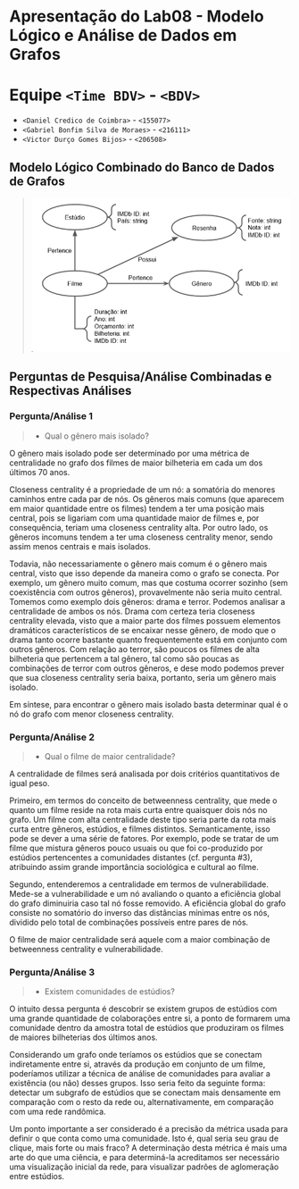 
# Apresentação do Lab08 - Modelo Lógico e Análise de Dados em Grafos

# Equipe `<Time BDV>` - `<BDV>`
* `<Daniel Credico de Coimbra>` - `<155077>`
* `<Gabriel Bonfim Silva de Moraes>` - `<216111>`
* `<Victor Durço Gomes Bijos>` - `<206508>`

## Modelo Lógico Combinado do Banco de Dados de Grafos
> ![Modelo Lógico de Grafos](images/modelo-logico.png)

## Perguntas de Pesquisa/Análise Combinadas e Respectivas Análises


### Pergunta/Análise 1
> * Qual o gênero mais isolado?

  O gênero mais isolado pode ser determinado por uma métrica de centralidade no grafo dos filmes de maior bilheteria em cada um dos últimos 70 anos.

  Closeness centrality é a propriedade de um nó: a somatória do menores caminhos entre cada par de nós. Os gêneros mais comuns (que aparecem em maior quantidade entre os filmes) tendem a ter uma posição mais central, pois se ligariam com uma quantidade maior de filmes e, por consequência, teriam uma closeness centrality alta. Por outro lado, os gêneros incomuns tendem a ter uma closeness centrality menor, sendo assim menos centrais e mais isolados.

  Todavia, não necessariamente o gênero mais comum é o gênero mais central, visto que isso depende da maneira como o grafo se conecta. Por exemplo, um gênero muito comum, mas que costuma ocorrer sozinho (sem coexistência com outros gêneros), provavelmente não seria muito central. Tomemos como exemplo dois gêneros: drama e terror. Podemos analisar a centralidade de ambos os nós. Drama com certeza teria closeness centrality elevada, visto que a maior parte dos filmes possuem elementos dramáticos característicos de se encaixar nesse gênero, de modo que o drama tanto ocorre bastante quanto frequentemente está em conjunto com outros gêneros. Com relação ao terror, são poucos os filmes de alta bilheteria que pertencem a tal gênero, tal como são poucas as combinações de terror com outros gêneros, e dese modo podemos prever que sua closeness centrality seria baixa, portanto, seria um gênero mais isolado.

  Em síntese, para encontrar o gênero mais isolado basta determinar qual é o nó do grafo com menor closeness centrality.



### Pergunta/Análise 2
> * Qual o filme de maior centralidade?

  A centralidade de filmes será analisada por dois critérios quantitativos de igual peso.

  Primeiro, em termos do conceito de betweenness centrality, que mede o quanto um filme reside na rota mais curta entre quaisquer dois nós no grafo. Um filme com alta centralidade deste tipo seria parte da rota mais curta entre gêneros, estúdios, e filmes distintos. Semanticamente, isso pode se dever a uma série de fatores. Por exemplo, pode se tratar de um filme que mistura gêneros pouco usuais ou que foi co-produzido por estúdios pertencentes a comunidades distantes (cf. pergunta #3), atribuindo assim grande importância sociológica e cultural ao filme.
  
  Segundo, entenderemos a centralidade em termos de vulnerabilidade. Mede-se a vulnerabilidade e um nó avaliando o quanto a eficiência global do grafo diminuiria caso tal nó fosse removido. A eficiência global do grafo consiste no somatório do inverso das distâncias mínimas entre os nós, dividido pelo total de combinações possíveis entre pares de nós.
  
  O filme de maior centralidade será aquele com a maior combinação de betweenness centrality e vulnerabilidade.


### Pergunta/Análise 3
> *  Existem comunidades de estúdios?

  O intuito dessa pergunta é descobrir se existem grupos de estúdios com uma grande quantidade de colaborações entre si, a ponto de formarem uma comunidade dentro da amostra total de estúdios que produziram os filmes de maiores bilheterias dos últimos anos.

  Considerando um grafo onde teríamos os estúdios que se conectam indiretamente entre si, através da produção em conjunto de um filme, poderíamos utilizar a técnica de análise de comunidades para avaliar a existência (ou não) desses grupos. Isso seria feito da seguinte forma: detectar um subgrafo de estúdios que se conectam mais densamente em comparação com o resto da rede ou, alternativamente, em comparação com uma rede randômica.

  Um ponto importante a ser considerado é a precisão da métrica usada para definir o que conta como uma comunidade. Isto é, qual seria seu grau de clique, mais forte ou mais fraco? A determinação desta métrica é mais uma arte do que uma ciência, e para determiná-la acreditamos ser necessário uma visualização inicial da rede, para visualizar padrões de aglomeração entre estúdios.



